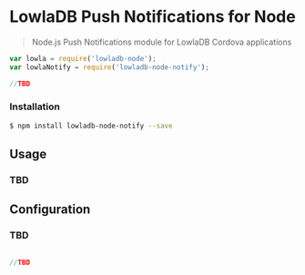 
# LowlaDB Push Notifications for Node

> Node.js Push Notifications module for LowlaDB Cordova applications

```js
var lowla = require('lowladb-node');
var lowlaNotify = require('lowladb-node-notify');

//TBD

```

### Installation ###

```bash
$ npm install lowladb-node-notify --save
```


## Usage ##

### TBD ###


## Configuration ##

### TBD ###

```js

//TBD

```
